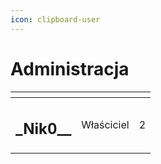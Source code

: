 ```yaml
---
icon: clipboard-user
---
```


# Administracja



<table data-view="cards"><thead><tr><th align="center"></th><th align="center"></th><th data-type="rating" data-max="5"></th></tr></thead><tbody><tr><td align="center"><h2>_Nik0__</h2></td><td align="center">Właściciel</td><td>2</td></tr></tbody></table>
